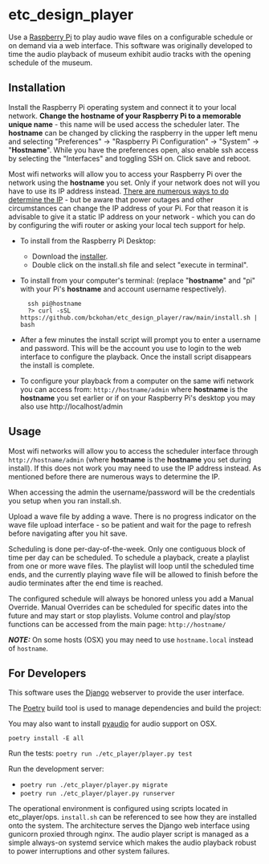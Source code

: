 # etc_design_player

Use a [Raspberry Pi](https://www.raspberrypi.com/) to play audio wave files on a configurable schedule or on demand via a web interface. This software was originally developed to time the audio playback of museum exhibit audio tracks with the opening schedule of the museum.


## Installation

Install the Raspberry Pi operating system and connect it to your local network. **Change the hostname of your Raspberry Pi to a memorable unique name** - this name will be used access the scheduler later. The **hostname** can be changed by clicking the raspberry in the upper left menu and selecting "Preferences" -> "Raspberry Pi Configuration" -> "System" -> "**Hostname**". While you have the preferences open, also enable ssh access by selecting the "Interfaces" and toggling SSH on. Click save and reboot.

Most wifi networks will allow you to access your Raspberry Pi over the network using the **hostname** you set. Only if your network does not will you have to use its IP address instead. [There are numerous ways to do determine the IP](https://letmegooglethat.com/?q=How+do+I+determine+my+Raspberry+PI%27s+IP+address%3F) - but be aware that power outages and other circumstances can change the IP address of your Pi. For that reason it is advisable to give it a static IP address on your network - which you can do by configuring the wifi router or asking your local tech support for help.

 - To install from the Raspberry Pi Desktop:
    * Download the [installer](https://github.com/bckohan/etc_design_player/raw/main/install.sh).
    * Double click on the install.sh file and select "execute in terminal".
 - To install from your computer's terminal: (replace "**hostname**" and "pi" with your Pi's **hostname** and account username respectively). 

    ```console
      ssh pi@hostname
      ?> curl -sSL https://github.com/bckohan/etc_design_player/raw/main/install.sh | bash
    ```

 - After a few minutes the install script will prompt you to enter a username and password. This will be the account you use to login to the web interface to configure the playback. Once the install script disappears the install is complete.
 - To configure your playback from a computer on the same wifi network you can access from: `http://hostname/admin` where **hostname** is the **hostname** you set earlier or if on your Raspberry Pi's desktop you may also use http://localhost/admin

## Usage

Most wifi networks will allow you to access the scheduler interface through `http://hostname/admin` (where **hostname** is the **hostname** you set during install). If this does not work you may need to use the IP  address instead. As mentioned before there are numerous ways to determine the IP.

When accessing the admin the username/password will be the credentials you setup when you ran install.sh.

Upload a wave file by adding a wave. There is no progress indicator on the wave file upload interface - so be patient and wait for the page to refresh before navigating after you hit save.

Scheduling is done per-day-of-the-week. Only one contiguous block of time per day can be scheduled. To schedule a playback, create a playlist from one or more wave files. The playlist will loop until the scheduled time ends, and the currently playing wave file will be allowed to finish before the audio terminates after the end time is reached.

The configured schedule will always be honored unless you add a Manual Override. Manual Overrides can be scheduled for specific dates into the future and may start or stop playlists. Volume control and play/stop functions can be accessed from the main page: `http://hostname/`

**_NOTE:_**  On some hosts (OSX) you may need to use `hostname.local` instead of `hostname`.

## For Developers

This software uses the [Django](https://www.djangoproject.com/) webserver to provide the user interface.

The [Poetry](https://python-poetry.org/) build tool is used to manage dependencies and build the project:

You may also want to install [pyaudio](https://pypi.org/project/PyAudio/) for audio support on OSX.

`poetry install -E all`

Run the tests:
`poetry run ./etc_player/player.py test`

Run the development server:
   * `poetry run ./etc_player/player.py migrate`
   * `poetry run ./etc_player/player.py runserver`

The operational environment is configured using scripts located in etc_player/ops. ``install.sh`` can be referenced to see how they are installed onto the system. The architecture serves the Django web interface using gunicorn proxied through nginx. The audio player script is managed as a simple always-on systemd service which makes the audio playback robust to power interruptions and other system failures.
